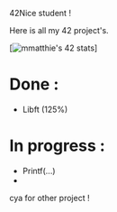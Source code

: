 42Nice student !

Here is all my 42 project's.

[![mmatthie's 42 stats](https://badge42.herokuapp.com/api/stats/mmatthie)]

# Done :

- Libft (125%)

# In progress :

- Printf(...)
- 
cya for other project ! 
